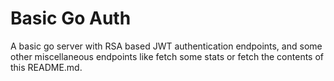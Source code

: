 # Basic Go Auth

A basic go server with RSA based JWT authentication endpoints, and some other miscellaneous endpoints like fetch some stats or fetch the contents of this README.md.
